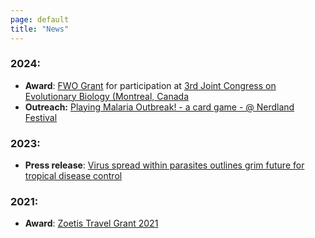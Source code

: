 ```yaml
---
page: default
title: "News"
---
```


### 2024:
- **Award**: [FWO Grant](https://www.fwo.be/en/support-programmes/all-calls/mobility/grant-for-participation-in-a-conference-abroad/) for participation at [3rd Joint Congress on Evolutionary Biology (Montreal, Canada](https://www.evolutionmeetings.org/)
- **Outreach:** [Playing Malaria Outbreak! - a card game - @ Nerdland Festival](https://x.com/ITMmalaria/status/1797568421149978709)

### 2023:
- **Press release**: [Virus spread within parasites outlines grim future for tropical disease control](https://www.itg.be/en/health-stories/press-releases/virus-spread-within-parasites-outlines-grim-future-for-tropical-disease-control)

### 2021:
- **Award**: [Zoetis Travel Grant 2021](https://www.bspp.be/grants/2022-zoetis-travel-gant/)
